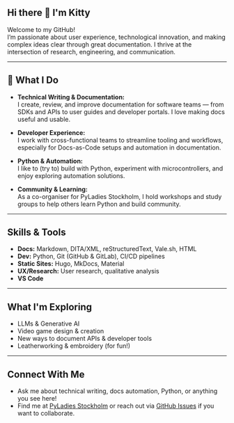 ## Hi there 👋 I'm Kitty

Welcome to my GitHub!  
I’m passionate about user experience, technological innovation, and making complex ideas clear through great documentation. I thrive at the intersection of research, engineering, and communication.

---

## 🚀 What I Do

- **Technical Writing & Documentation:**  
  I create, review, and improve documentation for software teams — from SDKs and APIs to user guides and developer portals. I love making docs useful and usable.

- **Developer Experience:**  
  I work with cross-functional teams to streamline tooling and workflows, especially for Docs-as-Code setups and automation in documentation.

- **Python & Automation:**  
  I like to (try to) build with Python, experiment with microcontrollers, and enjoy exploring automation solutions.

- **Community & Learning:**  
  As a co-organiser for PyLadies Stockholm, I hold workshops and study groups to help others learn Python and build community.

---

##  Skills & Tools

- **Docs:** Markdown, DITA/XML, reStructuredText, Vale.sh, HTML
- **Dev:** Python, Git (GitHub & GitLab), CI/CD pipelines
- **Static Sites:** Hugo, MkDocs, Material
- **UX/Research:** User research, qualitative analysis
- **VS Code**

---

##  What I'm Exploring

- LLMs & Generative AI
- Video game design & creation
- New ways to document APIs & developer tools
- Leatherworking & embroidery (for fun!)

---

## Connect With Me

- Ask me about technical writing, docs automation, Python, or anything you see here!
- Find me at [PyLadies Stockholm](https://www.meetup.com/pyladies-stockholm/) or reach out via [GitHub Issues](https://github.com/kittydepa) if you want to collaborate.

